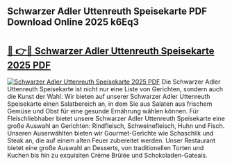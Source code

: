 ## Schwarzer Adler Uttenreuth Speisekarte PDF Download Online 2025 k6Eq3

# <h2><a href="http://gc8z95f.nevu.top/?p=Schwarzer+Adler+Uttenreuth+Speisekarte">🔗 👉🔴 Schwarzer Adler Uttenreuth Speisekarte 2025 PDF</a></h2>

[![Schwarzer Adler Uttenreuth Speisekarte 2025 PDF](https://i.imgur.com/dBaPXMq.png)](http://gc8z95f.nevu.top/?p=Schwarzer+Adler+Uttenreuth+Speisekarte)
Die Schwarzer Adler Uttenreuth Speisekarte ist nicht nur eine Liste von Gerichten, sondern auch die Kunst der Wahl. Wir bieten auf unserer Schwarzer Adler Uttenreuth Speisekarte einen Salatbereich an, in dem Sie aus Salaten aus frischem Gemüse und Obst für eine gesunde Ernährung wählen können. Für Fleischliebhaber bietet unsere Schwarzer Adler Uttenreuth Speisekarte eine große Auswahl an Gerichten: Rindfleisch, Schweinefleisch, Huhn und Fisch. Unseren Auserwählten bieten wir Gourmet-Gerichte wie Schaschlik und Steak an, die auf einem alten Feuer zubereitet werden. Unser Restaurant bietet eine große Auswahl an Desserts, von traditionellen Torten und Kuchen bis hin zu exquisiten Crème Brûlée und Schokoladen-Gateais.

